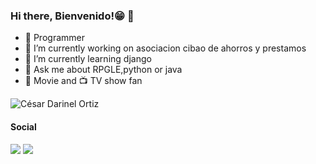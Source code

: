 ### Hi there, Bienvenido!😁 👋
- 🤖 Programmer  
- 🔭 I’m currently working on asociacion cibao de ahorros y prestamos
- 🌱 I’m currently learning django
- 💬 Ask me about RPGLE,python or java 
-  🎥 Movie and 📺 TV show fan

![César Darinel Ortiz](https://github-readme-stats.vercel.app/api?username=cesardarinel&show_icons=true&theme=radical)
#### Social

[<img src="https://img.shields.io/badge/twitter-%231DA1F2.svg?&style=for-the-badge&logo=twitter&logoColor=white" />](https://twitter.com/cesardarinel)
[<img src="https://img.shields.io/badge/linkedin-%230077B5.svg?&style=for-the-badge&logo=linkedin&logoColor=white" />](https://www.linkedin.com/in/cesardarinel/)

<!--
**cesardarinel/cesardarinel** is a ✨ _special_ ✨ repository because its `README.md` (this file) appears on your GitHub profile.

Here are some ideas to get you started:


- 🌱 I’m currently learning ...
- 👯 I’m looking to collaborate on ...
- 🤔 I’m looking for help with ...
- 💬 Ask me about ...
- 📫 How to reach me: ...
- 😄 Pronouns: ...
- ⚡ Fun fact: ...
-->
